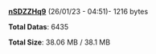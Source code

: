 [**nSDZZHq9**](/data/nSDZZHq9.txt) (26/01/23 - 04:51)- 1216 bytes

**Total Datas**: 6435

**Total Size**: 38.06 MB / 38.1 MB